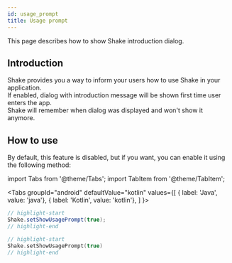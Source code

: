 ```yaml
---
id: usage_prompt
title: Usage prompt
---
```

This page describes how to show Shake introduction dialog.

## Introduction
Shake provides you a way to inform your users how to use Shake in your application.  
If enabled, dialog with introduction message will be shown first time user enters the app.  
Shake will remember when dialog was displayed and won't show it anymore.

## How to use
By default, this feature is disabled, but if you want, you can enable it using the following method:

import Tabs from '@theme/Tabs';
import TabItem from '@theme/TabItem';

<Tabs
  groupId="android"
  defaultValue="kotlin"
  values={[
    { label: 'Java', value: 'java'},
    { label: 'Kotlin', value: 'kotlin'},
  ]
}>

<TabItem value="java">

```java title="App.java"
// highlight-start
Shake.setShowUsagePrompt(true);
// highlight-end
```

</TabItem>

<TabItem value="kotlin">

```kotlin title="App.kt"
// highlight-start
Shake.setShowUsagePrompt(true)
// highlight-end
```

</TabItem>
</Tabs>
